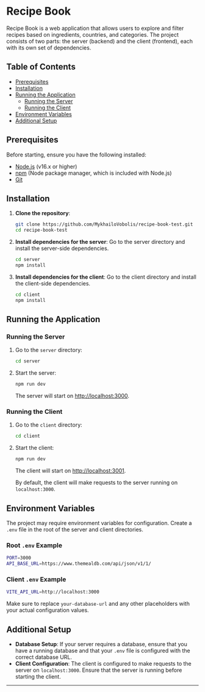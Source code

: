 # Recipe Book

Recipe Book is a web application that allows users to explore and filter recipes based on ingredients, countries, and categories. The project consists of two parts: the server (backend) and the client (frontend), each with its own set of dependencies.

## Table of Contents

- [Prerequisites](#prerequisites)
- [Installation](#installation)
- [Running the Application](#running-the-application)
  - [Running the Server](#running-the-server)
  - [Running the Client](#running-the-client)
- [Environment Variables](#environment-variables)
- [Additional Setup](#additional-setup)

## Prerequisites

Before starting, ensure you have the following installed:

- [Node.js](https://nodejs.org/) (v16.x or higher)
- [npm](https://www.npmjs.com/) (Node package manager, which is included with Node.js)
- [Git](https://git-scm.com/)

## Installation

1. **Clone the repository**:

   ```bash
   git clone https://github.com/MykhailoVobolis/recipe-book-test.git
   cd recipe-book-test
   ```

2. **Install dependencies for the server**:
   Go to the server directory and install the server-side dependencies.

   ```bash
   cd server
   npm install
   ```

3. **Install dependencies for the client**:
   Go to the client directory and install the client-side dependencies.
   ```bash
   cd client
   npm install
   ```

## Running the Application

### Running the Server

1. Go to the `server` directory:

   ```bash
   cd server
   ```

2. Start the server:

   ```bash
   npm run dev
   ```

   The server will start on [http://localhost:3000](http://localhost:3000).

### Running the Client

1. Go to the `client` directory:

   ```bash
   cd client
   ```

2. Start the client:

   ```bash
   npm run dev
   ```

   The client will start on [http://localhost:3001](http://localhost:3001).

   By default, the client will make requests to the server running on `localhost:3000`.

## Environment Variables

The project may require environment variables for configuration. Create a `.env` file in the root of the server and client directories.

### Root `.env` Example

```bash
PORT=3000
API_BASE_URL=https://www.themealdb.com/api/json/v1/1/
```

### Client `.env` Example

```bash
VITE_API_URL=http://localhost:3000
```

Make sure to replace `your-database-url` and any other placeholders with your actual configuration values.

## Additional Setup

- **Database Setup**: If your server requires a database, ensure that you have a running database and that your `.env` file is configured with the correct database URL.
- **Client Configuration**: The client is configured to make requests to the server on `localhost:3000`. Ensure that the server is running before starting the client.

---
